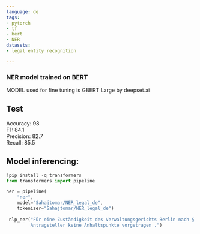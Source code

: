 ```yaml
---
language: de
tags:
- pytorch
- tf
- bert
- NER
datasets:
- legal entity recognition

---
```


### NER model trained on BERT 

MODEL used for fine tuning is GBERT Large by deepset.ai



## Test
Accuracy: 98 \
F1: 84.1 \
Precision: 82.7 \
Recall: 85.5

## Model inferencing:
```python
!pip install -q transformers
from transformers import pipeline

ner = pipeline(
    "ner",
    model="Sahajtomar/NER_legal_de",
    tokenizer="Sahajtomar/NER_legal_de")
    
 nlp_ner("Für eine Zuständigkeit des Verwaltungsgerichts Berlin nach § 52 Nr. 1 bis 4 VwGO hat der \
         Antragsteller keine Anhaltspunkte vorgetragen .")
         
```
